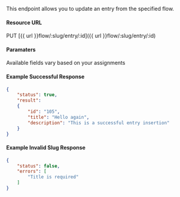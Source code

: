 <!--
@title PUT flow/:slug/entry/:id
@author Moltin Ltd
@description Updates an entry in the specified flow
@order 15.14

@sidebar 1
@family Flow
@rate No
@auth Yes
@format JSON
@http PUT
@version beta
-->
This endpoint allows you to update an entry from the specified flow.

#### Resource URL
PUT [{{ url }}flow/:slug/entry/:id]({{ url }}flow/:slug/entry/:id)


#### Paramaters
Available fields vary based on your assignments

<!--code-->
#### Example Successful Response
``` json
{
    "status": true,
    "result":
    {
        "id": "105",
        "title": "Hello again",
        "description": "This is a successful entry insertion"
    }
}

```


#### Example Invalid Slug Response
``` json
{
    "status": false,
    "errors": [
        "Title is required"
    ]
}
```
<!--/code-->